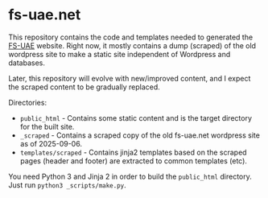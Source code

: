 # fs-uae.net

This repository contains the code and templates needed to generated the [FS-UAE](https://fs-uae.net) website. Right now, it mostly contains a dump (scraped) of the old wordpress site to make a static site independent of Wordpress and databases.

Later, this repository will evolve with new/improved content, and I expect the scraped content to be gradually replaced.

Directories:

- `public_html` - Contains some static content and is the target directory for the built site.
- `_scraped` - Contains a scraped copy of the old fs-uae.net wordpress site as of 2025-09-06.
- `templates/scraped` - Contains jinja2 templates based on the scraped pages (header and footer) are extracted to common templates (etc).

You need Python 3 and Jinja 2 in order to build the `public_html` directory. Just run `python3 _scripts/make.py`.
